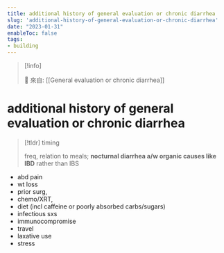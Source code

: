 ```yaml
---
title: additional history of general evaluation or chronic diarrhea
slug: 'additional-history-of-general-evaluation-or-chronic-diarrhea'
date: "2023-01-31"
enableToc: false
tags:
- building
---
```


> [!info]
>
> 🌱 來自: [[General evaluation or chronic diarrhea]]

# additional history of general evaluation or chronic diarrhea

> [!tldr] timing
>
> freq, relation to meals; **nocturnal diarrhea a/w organic causes like IBD** rather than IBS

* abd pain
* wt loss
* prior surg,
* chemo/XRT,
* diet (incl caffeine or poorly absorbed carbs/sugars)
* infectious sxs
* immunocompromise
* travel
* laxative use
* stress
